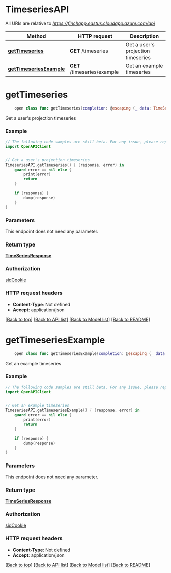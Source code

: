 # TimeseriesAPI

All URIs are relative to *https://finchapp.eastus.cloudapp.azure.com/api*

Method | HTTP request | Description
------------- | ------------- | -------------
[**getTimeseries**](TimeseriesAPI.md#gettimeseries) | **GET** /timeseries | Get a user&#39;s projection timeseries
[**getTimeseriesExample**](TimeseriesAPI.md#gettimeseriesexample) | **GET** /timeseries/example | Get an example timeseries


# **getTimeseries**
```swift
    open class func getTimeseries(completion: @escaping (_ data: TimeSeriesResponse?, _ error: Error?) -> Void)
```

Get a user's projection timeseries

### Example 
```swift
// The following code samples are still beta. For any issue, please report via http://github.com/OpenAPITools/openapi-generator/issues/new
import OpenAPIClient


// Get a user's projection timeseries
TimeseriesAPI.getTimeseries() { (response, error) in
    guard error == nil else {
        print(error)
        return
    }

    if (response) {
        dump(response)
    }
}
```

### Parameters
This endpoint does not need any parameter.

### Return type

[**TimeSeriesResponse**](TimeSeriesResponse.md)

### Authorization

[sidCookie](../README.md#sidCookie)

### HTTP request headers

 - **Content-Type**: Not defined
 - **Accept**: application/json

[[Back to top]](#) [[Back to API list]](../README.md#documentation-for-api-endpoints) [[Back to Model list]](../README.md#documentation-for-models) [[Back to README]](../README.md)

# **getTimeseriesExample**
```swift
    open class func getTimeseriesExample(completion: @escaping (_ data: TimeSeriesResponse?, _ error: Error?) -> Void)
```

Get an example timeseries

### Example 
```swift
// The following code samples are still beta. For any issue, please report via http://github.com/OpenAPITools/openapi-generator/issues/new
import OpenAPIClient


// Get an example timeseries
TimeseriesAPI.getTimeseriesExample() { (response, error) in
    guard error == nil else {
        print(error)
        return
    }

    if (response) {
        dump(response)
    }
}
```

### Parameters
This endpoint does not need any parameter.

### Return type

[**TimeSeriesResponse**](TimeSeriesResponse.md)

### Authorization

[sidCookie](../README.md#sidCookie)

### HTTP request headers

 - **Content-Type**: Not defined
 - **Accept**: application/json

[[Back to top]](#) [[Back to API list]](../README.md#documentation-for-api-endpoints) [[Back to Model list]](../README.md#documentation-for-models) [[Back to README]](../README.md)

